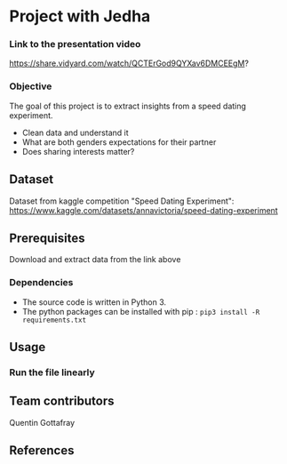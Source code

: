 # Project with Jedha

### Link to the presentation video
https://share.vidyard.com/watch/QCTErGod9QYXav6DMCEEgM?


### Objective
The goal of this project is to extract insights from a speed dating experiment. 
- Clean data and understand it
- What are both genders expectations for their partner
- Does sharing interests matter?

## Dataset
Dataset from kaggle competition "Speed Dating Experiment": https://www.kaggle.com/datasets/annavictoria/speed-dating-experiment

## Prerequisites
Download and extract data from the link above

### Dependencies
- The source code is written in Python 3.
- The python packages can be installed with pip : `pip3 install -R requirements.txt`

## Usage
### Run the file linearly

## Team contributors
Quentin Gottafray

## References

